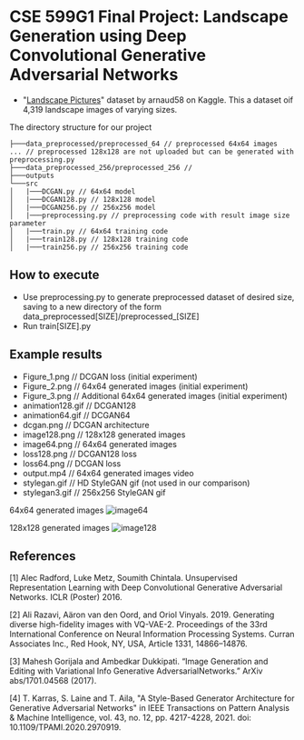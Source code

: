# CSE 599G1 Final Project: Landscape Generation using Deep Convolutional Generative Adversarial Networks

- "[Landscape Pictures](https://www.kaggle.com/datasets/arnaud58/landscape-pictures)" dataset by arnaud58 on Kaggle. This a dataset oif 4,319 landscape images of varying sizes.

The directory structure for our project

```
├───data_preprocessed/preprocessed_64 // preprocessed 64x64 images
... // preprocessed 128x128 are not uploaded but can be generated with preprocessing.py
├───data_preprocessed_256/preprocessed_256 //
├───outputs
└───src
│   |───DCGAN.py // 64x64 model
│   |───DCGAN128.py // 128x128 model
│   |───DCGAN256.py // 256x256 model
│   |───preprocessing.py // preprocessing code with result image size parameter
│   |───train.py // 64x64 training code
│   |───train128.py // 128x128 training code
│   |───train256.py // 256x256 training code
```

## How to execute
- Use preprocessing.py to generate preprocessed dataset of desired size, saving to a new directory of the form data_preprocessed[SIZE]/preprocessed_[SIZE]
- Run train[SIZE].py

## Example results
- Figure_1.png // DCGAN loss (initial experiment)
- Figure_2.png // 64x64 generated images (initial experiment)
- Figure_3.png // Additional 64x64 generated images (initial experiment)
- animation128.gif // DCGAN128
- animation64.gif // DCGAN64
- dcgan.png // DCGAN architecture
- image128.png // 128x128 generated images
- image64.png // 64x64 generated images
- loss128.png // DCGAN128 loss
- loss64.png // DCGAN loss
- output.mp4 // 64x64 generated images video
- stylegan.gif // HD StyleGAN gif (not used in our comparison)
- stylegan3.gif // 256x256 StyleGAN gif

64x64 generated images
![image64](https://user-images.githubusercontent.com/56491725/207198239-b3821b63-f9fb-4bad-917c-220d2215d978.png)

128x128 generated images
![image128](https://user-images.githubusercontent.com/56491725/207198248-40f60d55-3f2b-40c7-ab23-ffcc222822a0.png)



## References
[1] Alec Radford, Luke Metz, Soumith Chintala. Unsupervised Representation Learning with Deep Convolutional Generative Adversarial Networks. ICLR (Poster) 2016.

[2] Ali Razavi, Aäron van den Oord, and Oriol Vinyals. 2019. Generating diverse high-fidelity images with VQ-VAE-2. Proceedings of the 33rd International Conference on Neural Information Processing Systems. Curran Associates Inc., Red Hook, NY, USA, Article 1331, 14866–14876.

[3] Mahesh Gorijala and Ambedkar Dukkipati. “Image Generation and Editing with Variational Info Generative AdversarialNetworks.” ArXiv abs/1701.04568 (2017).

[4] T. Karras, S. Laine and T. Aila, "A Style-Based Generator Architecture for Generative Adversarial Networks" in IEEE Transactions on Pattern Analysis & Machine Intelligence, vol. 43, no. 12, pp. 4217-4228, 2021. doi: 10.1109/TPAMI.2020.2970919.
